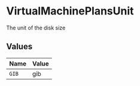 # VirtualMachinePlansUnit

The unit of the disk size


## Values

| Name  | Value |
| ----- | ----- |
| `GIB` | gib   |